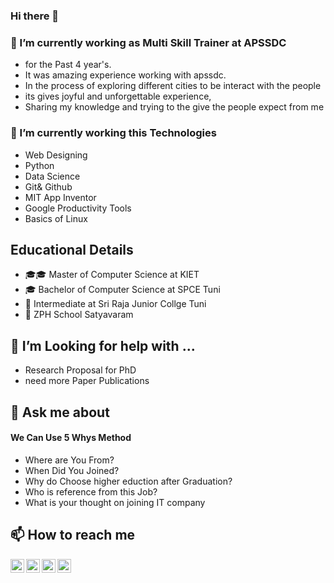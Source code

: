 ### Hi there 👋

### 🔭 I’m currently working as Multi Skill Trainer at APSSDC
- for the Past 4 year's.
- It was amazing experience working with apssdc. 
- In the process of exploring different cities to be interact with the people 
- its gives joyful and unforgettable experience, 
- Sharing my knowledge and trying to the give the people expect from me

### 🌱 I’m currently working this Technologies
-  Web Designing
- Python 
- Data Science
- Git& Github
- MIT App Inventor
- Google Productivity Tools
- Basics of Linux 
##  Educational Details 
- 🎓🎓  Master of Computer Science at KIET<br>
- 🎓 Bachelor of Computer Science at SPCE Tuni<br>
- 🏫 Intermediate at Sri Raja Junior Collge Tuni <br>
- 🏫 ZPH School Satyavaram <br>

## 🤔 I’m Looking for help with ...
- Research Proposal for PhD
- need more Paper Publications

## 💬 Ask me about
#### We Can Use 5 Whys Method
- Where are You From?
- When Did You Joined?
- Why do Choose higher eduction after Graduation?
- Who is reference from this Job?
- What is your thought on joining IT company

##  📫 How to reach me
<a href="https://www.linkedin.com/in/swamykankipati/"><img align="left" alt="SwamyKankipati's LinkdeIN" width="22px" src="https://cdn.jsdelivr.net/npm/simple-icons@v3/icons/linkedin.svg" /></a><a href="https://www.facebook.com/swamykankipati.k"><img align="left" alt="SwamyKankipati's Facebook" width="22px" src="https://cdn.jsdelivr.net/npm/simple-icons@v3/icons/facebook.svg" /></a> <a href="https://www.linkedin.com/in/swamykankipati/"><img align="left" alt="SwamyKankipati' Github" width="22px" src="https://cdn.jsdelivr.net/npm/simple-icons@v3/icons/github.svg" /></a>  <a href="https://www.linkedin.com/in/swamykankipati/"><img align="left" alt="SwamyKankipati's Gamil" width="22px" src="https://cdn.jsdelivr.net/npm/simple-icons@v3/icons/gmail.svg" /></a>
